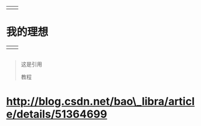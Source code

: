 |  |  |
| :--- | :--- |
|  |  |

# 我的理想

|  |  |
| :--- | :--- |
|  |  |

```

```

> 这是引用
>
> 教程

# http://blog.csdn.net/bao\_libra/article/details/51364699



